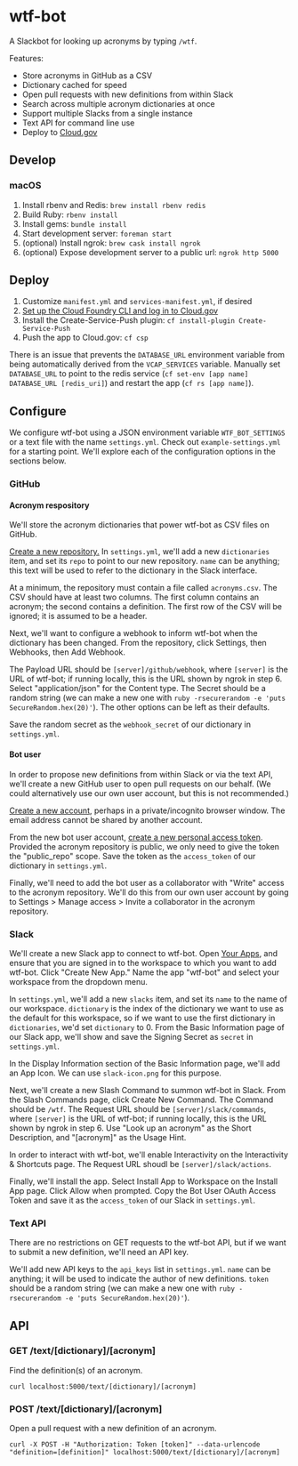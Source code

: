 # wtf-bot

A Slackbot for looking up acronyms by typing `/wtf`.

Features:
* Store acronyms in GitHub as a CSV
* Dictionary cached for speed
* Open pull requests with new definitions from within Slack
* Search across multiple acronym dictionaries at once
* Support multiple Slacks from a single instance
* Text API for command line use
* Deploy to [Cloud.gov](https://cloud.gov)

## Develop

### macOS

1. Install rbenv and Redis: `brew install rbenv redis`
2. Build Ruby: `rbenv install`
3. Install gems: `bundle install`
4. Start development server: `foreman start`
5. (optional) Install ngrok: `brew cask install ngrok`
6. (optional) Expose development server to a public url: `ngrok http 5000`

## Deploy

1. Customize `manifest.yml` and `services-manifest.yml`, if desired
2. [Set up the Cloud Foundry CLI and log in to Cloud.gov](https://cloud.gov/docs/getting-started/setup/#set-up-the-command-line)
3. Install the Create-Service-Push plugin: `cf install-plugin Create-Service-Push`
4. Push the app to Cloud.gov: `cf csp`

There is an issue that prevents the `DATABASE_URL` environment variable from being automatically derived from the `VCAP_SERVICES` variable. Manually set `DATABASE_URL` to point to the redis service (`cf set-env [app name] DATABASE_URL [redis_uri]`) and restart the app (`cf rs [app name]`).

## Configure

We configure wtf-bot using a JSON environment variable `WTF_BOT_SETTINGS` or a text file with the name `settings.yml`. Check out `example-settings.yml` for a starting point. We'll explore each of the configuration options in the sections below.

### GitHub

#### Acronym respository

We'll store the acronym dictionaries that power wtf-bot as CSV files on GitHub.

[Create a new repository.](https://github.com/new) In `settings.yml`, we'll add a new `dictionaries` item, and set its `repo` to point to our new repository. `name` can be anything; this text will be used to refer to the dictionary in the Slack interface.

At a minimum, the repository must contain a file called `acronyms.csv`. The CSV should have at least two columns. The first column contains an acronym; the second contains a definition. The first row of the CSV will be ignored; it is assumed to be a header.

Next, we'll want to configure a webhook to inform wtf-bot when the dictionary has been changed. From the repository, click Settings, then Webhooks, then Add Webhook.

The Payload URL should be `[server]/github/webhook`, where `[server]` is the URL of wtf-bot; if running locally, this is the URL shown by ngrok in step 6. Select "application/json" for the Content type. The Secret should be a random string (we can make a new one with `ruby -rsecurerandom -e 'puts SecureRandom.hex(20)'`). The other options can be left as their defaults.

Save the random secret as the `webhook_secret` of our dictionary in `settings.yml`.

#### Bot user

In order to propose new definitions from within Slack or via the text API, we'll create a new GitHub user to open pull requests on our behalf. (We could alternatively use our own user account, but this is not recommended.)

[Create a new account](https://github.com/join), perhaps in a private/incognito browser window. The email address cannot be shared by another account.

From the new bot user account, [create a new personal access token](https://github.com/settings/tokens/new). Provided the acronym repository is public, we only need to give the token the "public_repo" scope. Save the token as the `access_token` of our dictionary in `settings.yml`.

Finally, we'll need to add the bot user as a collaborator with "Write" access to the acronym repository. We'll do this from our own user account by going to Settings > Manage access > Invite a collaborator in the acronym repository.

### Slack

We'll create a new Slack app to connect to wtf-bot. Open [Your Apps](https://api.slack.com/apps), and ensure that you are signed in to the workspace to which you want to add wtf-bot. Click "Create New App." Name the app "wtf-bot" and select your workspace from the dropdown menu.

In `settings.yml`, we'll add a new `slacks` item, and set its `name` to the name of our workspace. `dictionary` is the index of the dictionary we want to use as the default for this workspace, so if we want to use the first dictionary in `dictionaries`, we'd set `dictionary` to 0. From the Basic Information page of our Slack app, we'll show and save the Signing Secret as `secret` in `settings.yml`.

In the Display Information section of the Basic Information page, we'll add an App Icon. We can use `slack-icon.png` for this purpose.

Next, we'll create a new Slash Command to summon wtf-bot in Slack. From the Slash Commands page, click Create New Command. The Command should be `/wtf`. The Request URL should be `[server]/slack/commands`, where `[server]` is the URL of wtf-bot; if running locally, this is the URL shown by ngrok in step 6. Use "Look up an acronym" as the Short Description, and "[acronym]" as the Usage Hint.

In order to interact with wtf-bot, we'll enable Interactivity on the Interactivity & Shortcuts page. The Request URL shoudl be `[server]/slack/actions`.

Finally, we'll install the app. Select Install App to Workspace on the Install App page. Click Allow when prompted. Copy the Bot User OAuth Access Token and save it as the `access_token` of our Slack in `settings.yml`.

### Text API

There are no restrictions on GET requests to the wtf-bot API, but if we want to submit a new definition, we'll need an API key.

We'll add new API keys to the `api_keys` list in `settings.yml`. `name` can be anything; it will be used to indicate the author of new definitions. `token` should be a random string (we can make a new one with `ruby -rsecurerandom -e 'puts SecureRandom.hex(20)'`).

## API

### GET /text/[dictionary]/[acronym]

Find the definition(s) of an acronym.

`curl localhost:5000/text/[dictionary]/[acronym]`

### POST /text/[dictionary]/[acronym]

Open a pull request with a new definition of an acronym.

`curl -X POST -H "Authorization: Token [token]" --data-urlencode "definition=[definition]" localhost:5000/text/[dictionary]/[acronym]`
